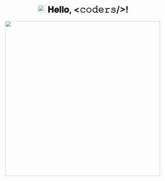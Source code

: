 <div>
<h1 align="center">
  <img src="GIF/Earth.gif" width="24px">
  𝐇𝐞𝐥𝐥𝐨, &lt;𝚌𝚘𝚍𝚎𝚛𝚜/&gt;!
</h1>
  <img src="https://media.giphy.com/media/L8K62iTDkzGX6/giphy.gif" width="500" aling="center" />

</div>
